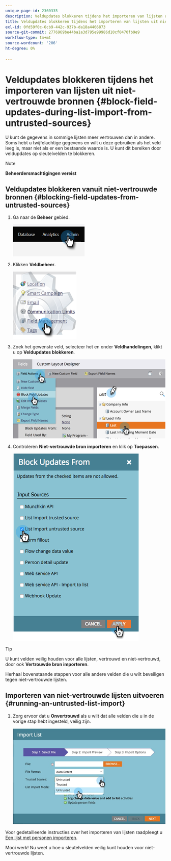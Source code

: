```yaml
---
unique-page-id: 2360335
description: Veldupdates blokkeren tijdens het importeren van lijsten uit niet-vertrouwde bronnen - Marketo Docs - Productdocumentatie
title: Veldupdates blokkeren tijdens het importeren van lijsten uit niet-vertrouwde bronnen
exl-id: 0fd59f0c-6cb9-442c-937b-da18a4466873
source-git-commit: 2776969be44ba1a3d795e99986d10cf0470fb9e9
workflow-type: tm+mt
source-wordcount: '206'
ht-degree: 0%

---
```


# Veldupdates blokkeren tijdens het importeren van lijsten uit niet-vertrouwde bronnen {#block-field-updates-during-list-import-from-untrusted-sources}

U kunt de gegevens in sommige lijsten meer vertrouwen dan in andere. Soms hebt u twijfelachtige gegevens en wilt u deze gebruiken als het veld leeg is, maar niet als er een bestaande waarde is. U kunt dit bereiken door veldupdates op sleutelvelden te blokkeren.

>[!NOTE]
>
>**Beheerdersmachtigingen vereist**

## Veldupdates blokkeren vanuit niet-vertrouwde bronnen {#blocking-field-updates-from-untrusted-sources}

1. Ga naar de **Beheer** gebied.

   ![](assets/blocking-field-updates-from-untrusted-sources-1.png)

1. Klikken **Veldbeheer**.

   ![](assets/blocking-field-updates-from-untrusted-sources-2.png)

1. Zoek het gewenste veld, selecteer het en onder **Veldhandelingen**, klikt u op **Veldupdates blokkeren**.

   ![](assets/blocking-field-updates-from-untrusted-sources-3.png)

1. Controleren **Niet-vertrouwde bron importeren** en klik op **Toepassen**.

   ![](assets/blocking-field-updates-from-untrusted-sources-4.png)

>[!TIP]
>
>U kunt velden veilig houden voor alle lijsten, vertrouwd en niet-vertrouwd, door ook **Vertrouwde bron importeren**.

Herhaal bovenstaande stappen voor alle andere velden die u wilt beveiligen tegen niet-vertrouwde lijsten.

## Importeren van niet-vertrouwde lijsten uitvoeren {#running-an-untrusted-list-import}

1. Zorg ervoor dat u **Onvertrouwd** als u wilt dat alle velden die u in de vorige stap hebt ingesteld, veilig zijn.

   ![](assets/blocking-field-updates-from-untrusted-sources-5.png)

Voor gedetailleerde instructies over het importeren van lijsten raadpleegt u [Een lijst met personen importeren](/help/marketo/getting-started/quick-wins/import-a-list-of-people.md).

Mooi werk! Nu weet u hoe u sleutelvelden veilig kunt houden voor niet-vertrouwde lijsten.
